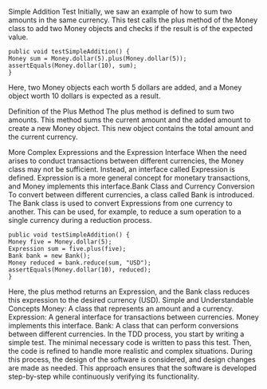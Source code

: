 Simple Addition Test
Initially, we saw an example of how to sum two amounts in the same currency. 
This test calls the plus method of the Money class to add two Money objects 
and checks if the result is of the expected value.

    public void testSimpleAddition() {
    Money sum = Money.dollar(5).plus(Money.dollar(5));
    assertEquals(Money.dollar(10), sum);
    }
Here, two Money objects each worth 5 dollars are added, 
and a Money object worth 10 dollars is expected as a result.

Definition of the Plus Method
The plus method is defined to sum two amounts. 
This method sums the current amount and the added amount to create a new Money object. 
This new object contains the total amount and the current currency.

More Complex Expressions and the Expression Interface
When the need arises to conduct transactions between different currencies, 
the Money class may not be sufficient. 
Instead, an interface called Expression is defined. 
Expression is a more general concept for monetary transactions, 
and Money implements this interface.Bank Class and Currency Conversion
To convert between different currencies, a class called Bank is introduced. 
The Bank class is used to convert Expressions from one currency to another. 
This can be used, for example, to reduce a sum operation to a single currency during a reduction process.

    public void testSimpleAddition() {
    Money five = Money.dollar(5);
    Expression sum = five.plus(five);
    Bank bank = new Bank();
    Money reduced = bank.reduce(sum, "USD");
    assertEquals(Money.dollar(10), reduced);
    }
Here, the plus method returns an Expression, 
and the Bank class reduces this expression to the desired currency (USD).
Simple and Understandable Concepts
Money: A class that represents an amount and a currency.
Expression: A general interface for transactions between currencies. Money implements this interface.
Bank: A class that can perform conversions between different currencies.
In the TDD process, you start by writing a simple test. 
The minimal necessary code is written to pass this test. 
Then, the code is refined to handle more realistic and complex situations. 
During this process, the design of the software is considered, 
and design changes are made as needed. 
This approach ensures that the software is developed step-by-step 
while continuously verifying its functionality.